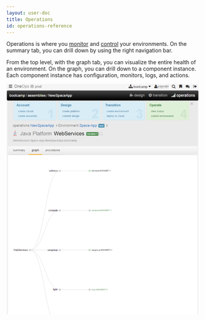 ```yaml
---
layout: user-doc
title: Operations
id: operations-reference
---
```


Operations is where you <a href="/documentation/user/references/monitoring-reference.html">monitor</a> and <a href="/documentation/user/references/run-actions-in-operations.html">control</a> your environments. On the summary tab, you can drill down by using the right navigation bar.

[comment]: # (IMAGE-REQUIRED: ops-summary.png)

From the top level, with the graph tab, you can visualize the entire health of an environment. On the graph, you can drill down to a component instance. Each component instance has configuration, monitors, logs, and actions.

![Ops graph](/assets/docs/local/images/ops-graph.png)



